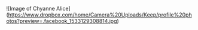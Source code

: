 ![Image of Chyanne Alice] (https://www.dropbox.com/home/Camera%20Uploads/Keep/profile%20photos?preview=.facebook_1533129308814.jpg)
